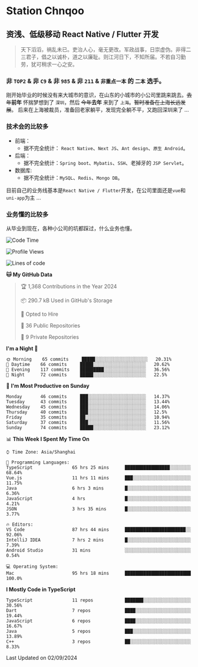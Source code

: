 # Station Chnqoo

## 资浅、低级移动 React Native / Flutter 开发

> 天下滔滔，祸乱未已。吏治人心，毫无更改。军政战事，日崇虚伪。非得二三君子，倡之以诚朴，道之以廉耻。则江河日下，不知所届。不若自习勤劳，犹可稍求一心之安。

### 非 `TOP2` & 非 `C9` & 非 `985` & 非 `211` & `非重点一本` 的 `二本` 选手。

刚开始毕业的时候没有来大城市的意识，在山东的小城市的小公司里跳来跳去。~~去年~~**前年** 怀揣梦想到了 `深圳`，然后 ~~今年~~**去年** 来到了 `上海`。~~暂时准备在上海长远发展~~。
后来在上海被裁员，准备回老家躺平，发现完全躺不平，又跑回深圳来了 ...

### 技术会的比较多

- 前端：
  - 据不完全统计： `React Native`、`Next JS`、`Ant design`、`原生 Android`。
- 后端：
  - 据不完全统计：`Spring boot`、`Mybatis`、`SSH`、老掉牙的 `JSP Servlet`。
- 数据库:
  - 据不完全统计：`MySQL`、`Redis`、`Mongo DB`。

目前自己的业务线基本是`React Native / Flutter`开发，在公司里面还是`vue`和`uni-app`为主 ...

### 业务懂的比较多

从毕业到现在，各种小公司的坑都踩过，什么业务也懂。

<!--START_SECTION:waka-->
![Code Time](http://img.shields.io/badge/Code%20Time-5%2C961%20hrs%205%20mins-blue)

![Profile Views](http://img.shields.io/badge/Profile%20Views-1-blue)

![Lines of code](https://img.shields.io/badge/From%20Hello%20World%20I%27ve%20Written-325%20Thousand%20lines%20of%20code-blue)

**🐱 My GitHub Data** 

> 🏆 1,368 Contributions in the Year 2024
 > 
> 📦 290.7 kB Used in GitHub's Storage 
 > 
> 💼 Opted to Hire
 > 
> 📜 36 Public Repositories 
 > 
> 🔑 9 Private Repositories  
 > 
**I'm a Night 🦉** 

```text
🌞 Morning    65 commits     █████░░░░░░░░░░░░░░░░░░░░   20.31% 
🌆 Daytime    66 commits     █████░░░░░░░░░░░░░░░░░░░░   20.62% 
🌃 Evening    117 commits    █████████░░░░░░░░░░░░░░░░   36.56% 
🌙 Night      72 commits     █████░░░░░░░░░░░░░░░░░░░░   22.5%

```
📅 **I'm Most Productive on Sunday** 

```text
Monday       46 commits     ███░░░░░░░░░░░░░░░░░░░░░░   14.37% 
Tuesday      43 commits     ███░░░░░░░░░░░░░░░░░░░░░░   13.44% 
Wednesday    45 commits     ███░░░░░░░░░░░░░░░░░░░░░░   14.06% 
Thursday     40 commits     ███░░░░░░░░░░░░░░░░░░░░░░   12.5% 
Friday       35 commits     ██░░░░░░░░░░░░░░░░░░░░░░░   10.94% 
Saturday     37 commits     ███░░░░░░░░░░░░░░░░░░░░░░   11.56% 
Sunday       74 commits     █████░░░░░░░░░░░░░░░░░░░░   23.12%

```


📊 **This Week I Spent My Time On** 

```text
⌚︎ Time Zone: Asia/Shanghai

💬 Programming Languages: 
TypeScript               65 hrs 25 mins      █████████████████░░░░░░░░   68.64% 
Vue.js                   11 hrs 11 mins      ███░░░░░░░░░░░░░░░░░░░░░░   11.75% 
Java                     6 hrs 3 mins        █░░░░░░░░░░░░░░░░░░░░░░░░   6.36% 
JavaScript               4 hrs               █░░░░░░░░░░░░░░░░░░░░░░░░   4.21% 
JSON                     3 hrs 35 mins       █░░░░░░░░░░░░░░░░░░░░░░░░   3.77%

🔥 Editors: 
VS Code                  87 hrs 44 mins      ███████████████████████░░   92.06% 
IntelliJ IDEA            7 hrs 2 mins        █░░░░░░░░░░░░░░░░░░░░░░░░   7.39% 
Android Studio           31 mins             ░░░░░░░░░░░░░░░░░░░░░░░░░   0.54%

💻 Operating System: 
Mac                      95 hrs 18 mins      █████████████████████████   100.0%

```

**I Mostly Code in TypeScript** 

```text
TypeScript               11 repos            ███████░░░░░░░░░░░░░░░░░░   30.56% 
Dart                     7 repos             ████░░░░░░░░░░░░░░░░░░░░░   19.44% 
JavaScript               6 repos             ████░░░░░░░░░░░░░░░░░░░░░   16.67% 
Java                     5 repos             ███░░░░░░░░░░░░░░░░░░░░░░   13.89% 
C++                      3 repos             ██░░░░░░░░░░░░░░░░░░░░░░░   8.33%

```



 Last Updated on 02/09/2024
<!--END_SECTION:waka-->

<!---
ChenqiaoStation/ChenqiaoStation is a ✨ special ✨ repository because its `README.md` (this file) appears on your GitHub profile.
You can click the Preview link to take a look at your changes.
--->
